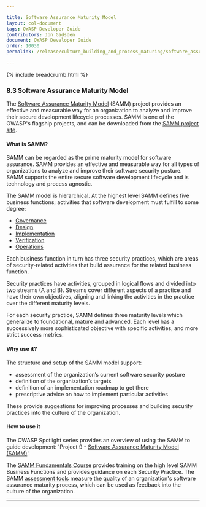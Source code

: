 ```yaml
---

title: Software Assurance Maturity Model
layout: col-document
tags: OWASP Developer Guide
contributors: Jon Gadsden
document: OWASP Developer Guide
order: 10030
permalink: /release/culture_building_and_process_maturing/software_assurance_maturity_model/

---
```


{% include breadcrumb.html %}

### 8.3 Software Assurance Maturity Model

The [Software Assurance Maturity Model][samm] (SAMM) project provides an effective and measurable way for
an organization to analyze and improve their secure development lifecycle processes.
SAMM is one of the OWASP's flagship projects, and can be downloaded from the [SAMM project site][samm-project].

#### What is SAMM?

SAMM can be regarded as the prime maturity model for software assurance.
SAMM provides an effective and measurable way for all types of organizations to analyze and improve
their software security posture.
SAMM supports the entire secure software development lifecycle and is technology and process agnostic.

The SAMM model is hierarchical. At the highest level SAMM defines five business functions;
activities that software development must fulfill to some degree:

* [Governance][sammg]
* [Design][sammd]
* [Implementation][sammi]
* [Verification][sammv]
* [Operations][sammo]

Each business function in turn has three security practices,
which are areas of security-related activities that build assurance for the related business function.

Security practices have activities, grouped in logical flows and divided into two streams (A and B).
Streams cover different aspects of a practice and have their own objectives,
aligning and linking the activities in the practice over the different maturity levels.

For each security practice, SAMM defines three maturity levels which generalize to foundational, mature and advanced.
Each level has a successively more sophisticated objective with specific activities, and more strict success metrics.

#### Why use it?

The structure and setup of the SAMM model support:

* assessment of the organization’s current software security posture
* definition of the organization’s targets
* definition of an implementation roadmap to get there
* prescriptive advice on how to implement particular activities

These provide suggestions for improving processes and building security practices into the culture of the organization.

#### How to use it

The OWASP Spotlight series provides an overview of using the SAMM to guide development:
'Project 9 - [Software Assurance Maturity Model (SAMM)][spotlight09]'.

The [SAMM Fundamentals Course][sammfun] provides training on the high level SAMM Business Functions
and provides guidance on each Security Practice.
The SAMM [assessment tools][samma] measure the quality of an organization's software assurance maturity process,
which can be used as feedback into the culture of the organization.

----

[samm]: https://owaspsamm.org/about/
[samma]: https://owaspsamm.org/assessment/
[sammd]: https://owaspsamm.org/model/design/
[sammfun]: https://owaspsamm.thinkific.com/courses/samm
[sammg]: https://owaspsamm.org/model/governance/
[sammi]: https://owaspsamm.org/model/implementation/
[sammo]: https://owaspsamm.org/model/operations/
[sammv]: https://owaspsamm.org/model/verification/
[samm-project]: https://owasp.org/www-project-samm/
[spotlight09]: https://youtu.be/N0zcZnkH5Wg
